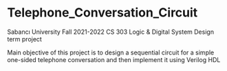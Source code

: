 # Telephone_Conversation_Circuit
Sabancı University Fall 2021-2022 CS 303 Logic &amp; Digital System Design term project 

Main objective of this project is to design a sequential circuit for a simple one-sided telephone conversation and then implement it using Verilog HDL

